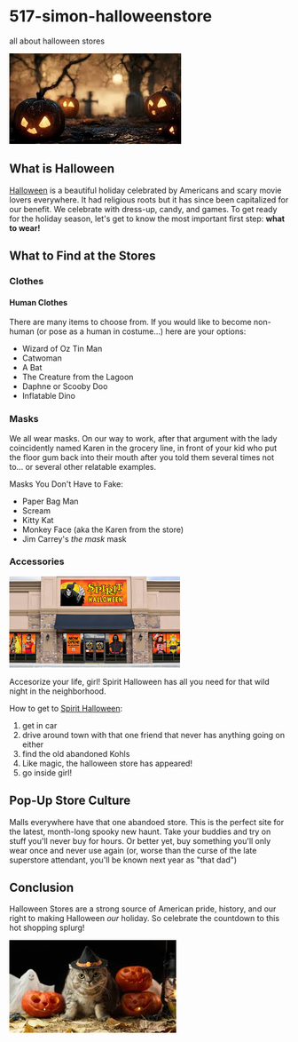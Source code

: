 # 517-simon-halloweenstore

all about halloween stores


![pumpkins with dark backdrop](images/halloween-pumpkins.jpg)


## What is Halloween

[Halloween](https://www.history.com/articles/history-of-halloween) is a beautiful holiday celebrated by Americans and scary movie lovers everywhere. It had religious roots but it has since been capitalized for our benefit. We celebrate with dress-up, candy, and games. To get ready for the holiday season, let's get to know the most important first step: **what to wear!**

## What to Find at the Stores

### Clothes

#### Human Clothes

There are many items to choose from. If you would like to become non-human (or pose as a human in costume...) here are your options:

- Wizard of Oz Tin Man
- Catwoman
- A Bat
- The Creature from the Lagoon
- Daphne or Scooby Doo
- Inflatable Dino

### Masks

We all wear masks. On our way to work, after that argument with the lady coincidently named Karen in the grocery line, in front of your kid who put the floor gum back into their mouth after you told them several times not to... or several other relatable examples.

Masks You Don't Have to Fake:
- Paper Bag Man
- Scream
- Kitty Kat
- Monkey Face (aka the Karen from the store)
- Jim Carrey's *the mask* mask

### Accessories



![spirit halloween storefront](images/spirit-halloween.jpg)

Accesorize your life, girl! Spirit Halloween has all you need for that wild night in the neighborhood.

How to get to [Spirit Halloween](https://www.spirithalloween.com/):

1. get in car
2. drive around town with that one friend that never has anything going on either
3. find the old abandoned Kohls
4. Like magic, the halloween store has appeared!
5. go inside girl!



## Pop-Up Store Culture

Malls everywhere have that one abandoed store. This is the perfect site for the latest, month-long spooky new haunt. Take your buddies and try on stuff you'll never buy for hours. Or better yet, buy something you'll only wear once and never use again (or, worse than the curse of the late superstore attendant, you'll be known next year as "that dad")

## Conclusion


Halloween Stores are a strong source of American pride, history, and our right to making Halloween *our* holiday. So celebrate the countdown to this hot shopping splurg!

![cat surrounded by pumpkins](images/cat.jpg)
